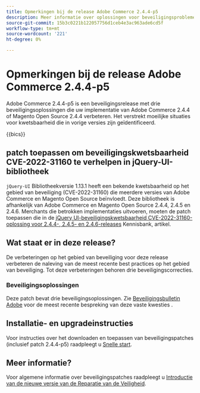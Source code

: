 ```yaml
---
title: Opmerkingen bij de release Adobe Commerce 2.4.4-p5
description: Meer informatie over oplossingen voor beveiligingsproblemen vindt u in de Adobe Commerce-release 2.4.4-p5.
source-git-commit: 15b3c0221b122057756d1ceb4e3ac963ade6cd5f
workflow-type: tm+mt
source-wordcount: '221'
ht-degree: 0%

---
```



# Opmerkingen bij de release Adobe Commerce 2.4.4-p5

Adobe Commerce 2.4.4-p5 is een beveiligingsrelease met drie beveiligingsoplossingen die uw implementatie van Adobe Commerce 2.4.4 of Magento Open Source 2.4.4 verbeteren. Het verstrekt moeilijke situaties voor kwetsbaarheid die in vorige versies zijn geïdentificeerd.

{{bics}}

## patch toepassen om beveiligingskwetsbaarheid CVE-2022-31160 te verhelpen in jQuery-UI-bibliotheek

`jQuery-UI` Bibliotheekversie 1.13.1 heeft een bekende kwetsbaarheid op het gebied van beveiliging (CVE-2022-31160) die meerdere versies van Adobe Commerce en Magento Open Source beïnvloedt. Deze bibliotheek is afhankelijk van Adobe Commerce en Magento Open Source 2.4.4, 2.4.5 en 2.4.6. Merchants die betrokken implementaties uitvoeren, moeten de patch toepassen die in de [jQuery UI-beveiligingskwetsbaarheid CVE-2022-31160-oplossing voor 2.4.4-, 2.4.5- en 2.4.6-releases](https://experienceleague.adobe.com/docs/commerce-knowledge-base/kb/troubleshooting/known-issues-patches-attached/jquery-cve-2022-31160-fix-2.4.4-2.4.5-2.4.6.html) Kennisbank, artikel.

## Wat staat er in deze release?

De verbeteringen op het gebied van beveiliging voor deze release verbeteren de naleving van de meest recente best practices op het gebied van beveiliging. Tot deze verbeteringen behoren drie beveiligingscorrecties.

### Beveiligingsoplossingen

Deze patch bevat drie beveiligingsoplossingen. Zie [Beveiligingsbulletin Adobe](https://helpx.adobe.com/security/products/magento/apsb23-42.html) voor de meest recente bespreking van deze vaste kwesties .

## Installatie- en upgradeinstructies

Voor instructies over het downloaden en toepassen van beveiligingspatches (inclusief patch 2.4.4-p5) raadpleegt u [Snelle start](../../../installation/composer.md).

## Meer informatie?

Voor algemene informatie over beveiligingspatches raadpleegt u [Introductie van de nieuwe versie van de Reparatie van de Veiligheid](https://community.magento.com/t5/Magento-DevBlog/Introducing-the-New-Security-Patch-Release/ba-p/141287).
